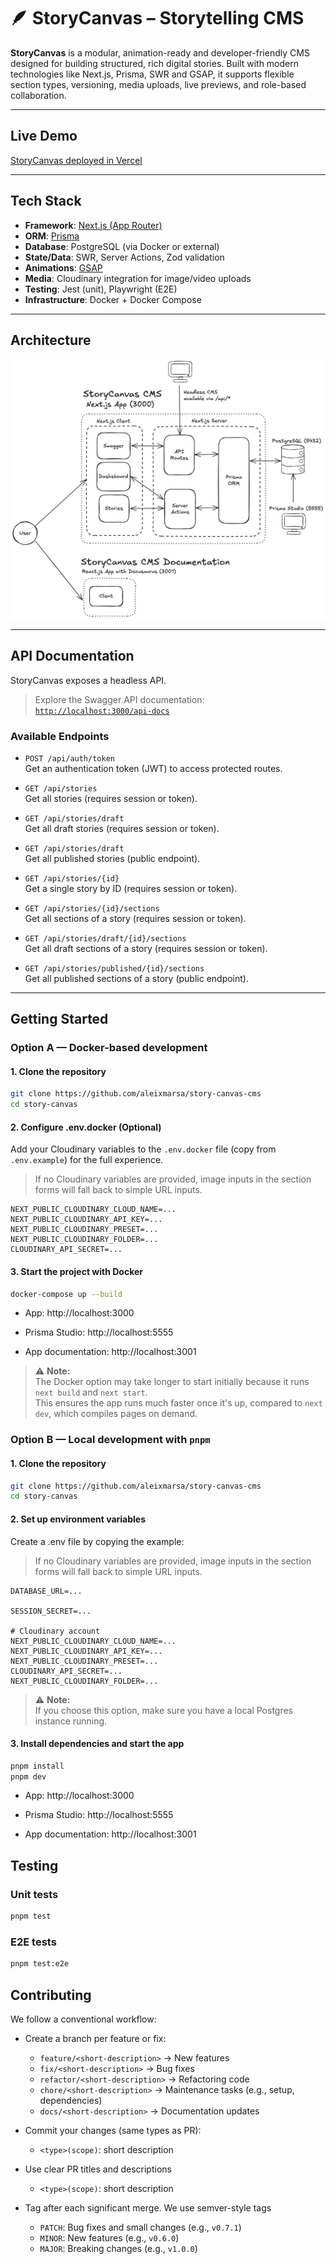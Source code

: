 # 🪶 StoryCanvas – Storytelling CMS

**StoryCanvas** is a modular, animation-ready and developer-friendly CMS designed for building structured, rich digital stories. Built with modern technologies like Next.js, Prisma, SWR and GSAP, it supports flexible section types, versioning, media uploads, live previews, and role-based collaboration.

---

## Live Demo

[StoryCanvas deployed in Vercel](https://story-canvas-cms.vercel.app/)

---

## Tech Stack

- **Framework**: [Next.js (App Router)](https://nextjs.org)
- **ORM**: [Prisma](https://www.prisma.io/)
- **Database**: PostgreSQL (via Docker or external)
- **State/Data**: SWR, Server Actions, Zod validation
- **Animations**: [GSAP](https://gsap.com)
- **Media**: Cloudinary integration for image/video uploads
- **Testing**: Jest (unit), Playwright (E2E)
- **Infrastructure**: Docker + Docker Compose

---

## Architecture

![Architecture](./public/architecture.png)

---

## API Documentation

StoryCanvas exposes a headless API.

> Explore the Swagger API documentation:  
> [`http://localhost:3000/api-docs`](http://localhost:3000/api-docs)

### Available Endpoints

- `POST /api/auth/token`  
  Get an authentication token (JWT) to access protected routes.

- `GET /api/stories`  
  Get all stories (requires session or token).

- `GET /api/stories/draft`  
  Get all draft stories (requires session or token).

- `GET /api/stories/draft`  
  Get all published stories (public endpoint).

- `GET /api/stories/{id}`  
  Get a single story by ID (requires session or token).

- `GET /api/stories/{id}/sections`  
  Get all sections of a story (requires session or token).

- `GET /api/stories/draft/{id}/sections`  
  Get all draft sections of a story (requires session or token).

- `GET /api/stories/published/{id}/sections`  
  Get all published sections of a story (public endpoint).

---

## Getting Started

### Option A — Docker-based development

#### 1. Clone the repository
```bash
git clone https://github.com/aleixmarsa/story-canvas-cms
cd story-canvas
```

#### 2. Configure .env.docker (Optional)
Add your Cloudinary variables to the `.env.docker` file (copy from `.env.example`) for the full experience.  
> If no Cloudinary variables are provided, image inputs in the section forms will fall back to simple URL inputs.
```env
NEXT_PUBLIC_CLOUDINARY_CLOUD_NAME=...
NEXT_PUBLIC_CLOUDINARY_API_KEY=...
NEXT_PUBLIC_CLOUDINARY_PRESET=...
NEXT_PUBLIC_CLOUDINARY_FOLDER=...
CLOUDINARY_API_SECRET=...
```

#### 3. Start the project with Docker
```bash
docker-compose up --build
```
- App: http://localhost:3000

- Prisma Studio: http://localhost:5555

- App documentation: http://localhost:3001

> ⚠️ **Note:**  
> The Docker option may take longer to start initially because it runs `next build` and `next start`.  
> This ensures the app runs much faster once it's up, compared to `next dev`, which compiles pages on demand.

### Option B — Local development with `pnpm`

#### 1. Clone the repository
```bash
git clone https://github.com/aleixmarsa/story-canvas-cms
cd story-canvas
```

#### 2. Set up environment variables
Create a .env file by copying the example:
> If no Cloudinary variables are provided, image inputs in the section forms will fall back to simple URL inputs.
```env
DATABASE_URL=...

SESSION_SECRET=...

# Cloudinary account
NEXT_PUBLIC_CLOUDINARY_CLOUD_NAME=...
NEXT_PUBLIC_CLOUDINARY_API_KEY=...
NEXT_PUBLIC_CLOUDINARY_PRESET=...
CLOUDINARY_API_SECRET=...
NEXT_PUBLIC_CLOUDINARY_FOLDER=...
```
> ⚠️ **Note:**  
> If you choose this option, make sure you have a local Postgres instance running.

#### 3. Install dependencies and start the app
```bash
pnpm install
pnpm dev
```
- App: http://localhost:3000

- Prisma Studio: http://localhost:5555

- App documentation: http://localhost:3001
  
## Testing

### Unit tests
```bash
pnpm test
```

### E2E tests
```bash
pnpm test:e2e
```

## Contributing
We follow a conventional workflow:

- Create a branch per feature or fix:
  - `feature/<short-description>`     → New features
  - `fix/<short-description>`         → Bug fixes
  - `refactor/<short-description>`   → Refactoring code
  - `chore/<short-description>`       → Maintenance tasks (e.g., setup, dependencies)
  - `docs/<short-description>`        → Documentation updates

- Commit your changes (same types as PR):
  - `<type>(scope)`: short description
- Use clear PR titles and descriptions
  - `<type>(scope)`: short description
- Tag after each significant merge. We use semver-style tags
  - `PATCH`: Bug fixes and small changes (e.g., `v0.7.1`)
  - `MINOR`: New features (e.g., `v0.6.0`)
  - `MAJOR`: Breaking changes (e.g., `v1.0.0`)

